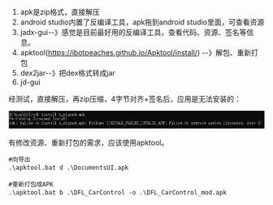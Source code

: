 1. apk是zip格式，直接解压
2. android studio内置了反编译工具，apk拖到android studio里面，可查看资源
3. jadx-gui--》感觉是目前最好用的反编译工具，查看代码、资源、签名等信息。
4. apktool(https://ibotpeaches.github.io/Apktool/install/) --》解包、重新打包
5. dex2jar--》把dex格式转成jar
6. jd-gui

经测试，直接解压，再zip压缩，4字节对齐+签名后，应用是无法安装的：

![image-20240517182712977](./imgs/image-20240517182712977.png)

有修改资源、重新打包的需求，应该使用apktool。

```shell
#向导出
.\apktool.bat d .\DocumentsUI.apk 

#重新打包成APK
.\apktool.bat b .\DFL_CarControl -o .\DFL_CarControl_mod.apk
```

